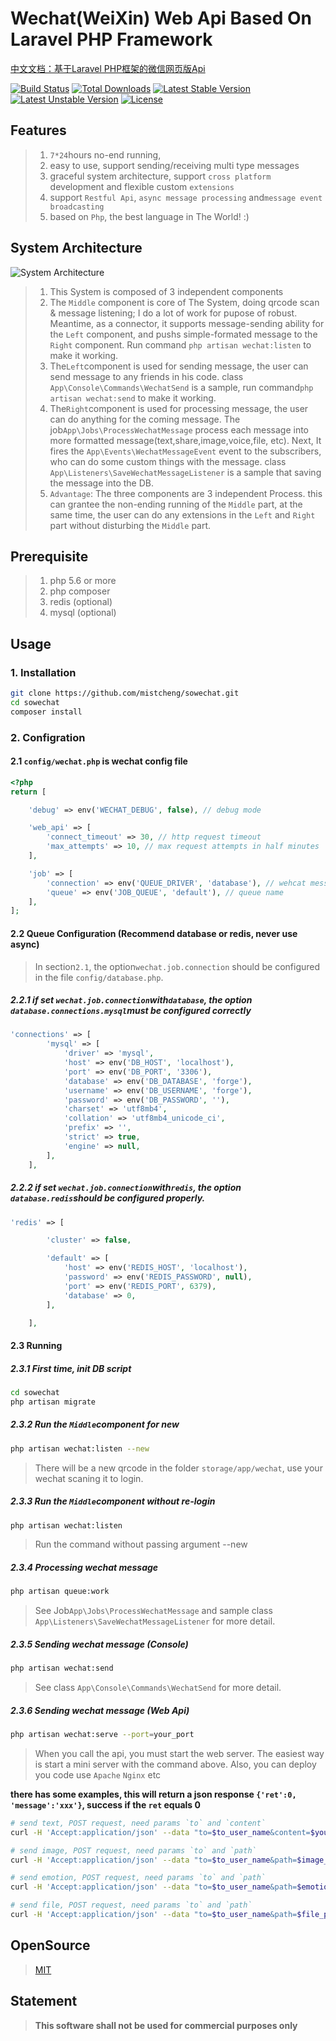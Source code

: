 # Wechat(WeiXin) Web Api Based On Laravel PHP Framework
 
[中文文档：基于Laravel PHP框架的微信网页版Api](https://github.com/mistcheng/sowechat/blob/master/readme_zh.md)

[![Build Status](https://travis-ci.org/mistcheng/sowechat.svg)](https://travis-ci.org/mistcheng/sowechat)
[![Total Downloads](https://poser.pugx.org/mistcheng/sowechat/d/total.svg)](https://packagist.org/packages/mistcheng/sowechat)
[![Latest Stable Version](https://poser.pugx.org/mistcheng/sowechat/v/stable.svg)](https://packagist.org/packages/mistcheng/sowechat)
[![Latest Unstable Version](https://poser.pugx.org/mistcheng/sowechat/v/unstable.svg)](https://packagist.org/packages/mistcheng/sowechat)
[![License](https://poser.pugx.org/mistcheng/sowechat/license.svg)](https://packagist.org/packages/mistcheng/sowechat)

## Features
>1. `7*24`hours no-end running,
>2. easy to use, support sending/receiving multi type messages
>3. graceful system architecture,  support `cross platform` development and flexible custom `extensions`
>4. support `Restful Api`, `async message processing` and`message event broadcasting`
>5. based on `Php`,  the best language in The World! :)

## System Architecture
![System Architecture](http://oukei.me/images/sowechat_arch_v1.0.svg)
>1. This System is composed of 3 independent components
>2. The `Middle` component is core of The System,  doing qrcode scan & message listening; I do a lot of work for pupose of robust. Meantime, as a connector, it supports message-sending ability for the `Left` component, and pushs simple-formated message to the `Right` component. Run command `php artisan wechat:listen` to make it working.
>3. The`Left`component is used for sending message, the user can send message to any friends in his code. class `App\Console\Commands\WechatSend` is a sample, run command`php artisan wechat:send` to make it working.
>4. The`Right`component is used for processing message, the user can do anything for the coming message. The job`App\Jobs\ProcessWechatMessage` process each message into more formatted message(text,share,image,voice,file, etc). Next, It fires the `App\Events\WechatMessageEvent` event to the subscribers, who can do some custom things with the message. class `App\Listeners\SaveWechatMessageListener` is a sample that saving the message into the DB.
>5. `Advantage`: The three components are 3 independent Process. this can grantee the non-ending running of the `Middle` part, at the same time, the user can do any extensions in the `Left` and `Right` part without disturbing the `Middle` part.
 
## Prerequisite
>1. php 5.6 or more
>2. php composer
>3. redis (optional)
>4. mysql (optional)

## Usage
### 1. Installation
```bash
git clone https://github.com/mistcheng/sowechat.git
cd sowechat
composer install
```

### 2. Configration
#### 2.1 `config/wechat.php` is wechat config file
```php
<?php
return [

    'debug' => env('WECHAT_DEBUG', false), // debug mode

    'web_api' => [
        'connect_timeout' => 30, // http request timeout
        'max_attempts' => 10, // max request attempts in half minutes
    ],

    'job' => [
        'connection' => env('QUEUE_DRIVER', 'database'), // wehcat message queu engine, recommend database|redis
        'queue' => env('JOB_QUEUE', 'default'), // queue name
    ],
];

```
#### 2.2 Queue Configuration (Recommend database or redis, never use async)
>In section`2.1`, the option`wechat.job.connection` should be configured in the file `config/database.php`.

##### 2.2.1 if set `wechat.job.connection`with`database`, the option `database.connections.mysql`must be configured correctly
```php
'connections' => [
        'mysql' => [
            'driver' => 'mysql',
            'host' => env('DB_HOST', 'localhost'),
            'port' => env('DB_PORT', '3306'),
            'database' => env('DB_DATABASE', 'forge'),
            'username' => env('DB_USERNAME', 'forge'),
            'password' => env('DB_PASSWORD', ''),
            'charset' => 'utf8mb4',
            'collation' => 'utf8mb4_unicode_ci',
            'prefix' => '',
            'strict' => true,
            'engine' => null,
        ],
    ],
```

#####  2.2.2 if set `wechat.job.connection`with`redis`, the option `database.redis`should be configured properly.
```php
'redis' => [

        'cluster' => false,

        'default' => [
            'host' => env('REDIS_HOST', 'localhost'),
            'password' => env('REDIS_PASSWORD', null),
            'port' => env('REDIS_PORT', 6379),
            'database' => 0,
        ],

    ],
```

#### 2.3 Running

##### 2.3.1 First time, init DB script
```bash
cd sowechat
php artisan migrate
```

##### 2.3.2 Run the `Middle`component for new
```bash
php artisan wechat:listen --new
```
>There will be a new qrcode in the folder `storage/app/wechat`, use your wechat scaning it to login.

##### 2.3.3 Run the `Middle`component without re-login
```bash
php artisan wechat:listen
```
>Run the command without passing argument --new

##### 2.3.4 Processing wechat message
```bash
php artisan queue:work
```
>See Job`App\Jobs\ProcessWechatMessage` and sample class `App\Listeners\SaveWechatMessageListener` for more detail.

##### 2.3.5 Sending wechat message (Console)
```bash
php artisan wechat:send
```
>See class `App\Console\Commands\WechatSend` for more detail.

##### 2.3.6 Sending wechat message (Web Api)
```bash
php artisan wechat:serve --port=your_port
```
>When you call the api, you must start the web server.
>The easiest way is start a mini server with the command above.
>Also, you can deploy you code use `Apache` `Nginx` etc

**there has some examples, this will return a json response `{'ret':0, 'message':'xxx'}`, success if the `ret` equals 0**
```bash
# send text, POST request, need params `to` and `content`
curl -H 'Accept:application/json' --data "to=$to_user_name&content=$your_content" http://localhost:$your_port/api/wechat/messages/text
```
```bash
# send image, POST request, need params `to` and `path`
curl -H 'Accept:application/json' --data "to=$to_user_name&path=$image_path" http://localhost:$your_port/api/wechat/messages/image
```
```bash
# send emotion, POST request, need params `to` and `path`
curl -H 'Accept:application/json' --data "to=$to_user_name&path=$emotion_path" http://localhost:$your_port/api/wechat/messages/emotion
```
```bash
# send file, POST request, need params `to` and `path`
curl -H 'Accept:application/json' --data "to=$to_user_name&path=$file_path" http://localhost:$your_port/api/wechat/messages/file
```

## OpenSource

>[MIT](http://opensource.org/licenses/MIT)

## Statement

>**This software shall not be used for commercial purposes only**